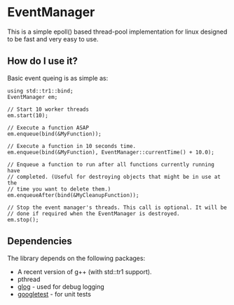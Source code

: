 EventManager 
============

This is a simple epoll() based thread-pool implementation for linux designed
to be fast and very easy to use.

How do I use it?
----------------

Basic event queing is as simple as:

    using std::tr1::bind;
    EventManager em;

    // Start 10 worker threads
    em.start(10);  

    // Execute a function ASAP
    em.enqueue(bind(&MyFunction));

    // Execute a function in 10 seconds time.
    em.enqueue(bind(&MyFunction), EventManager::currentTime() + 10.0);

    // Enqueue a function to run after all functions currently running have
    // completed. (Useful for destroying objects that might be in use at the
    // time you want to delete them.)
    em.enqueueAfter(bind(&MyCleanupFunction));

    // Stop the event manager's threads. This call is optional. It will be
    // done if required when the EventManager is destroyed.
    em.stop();

Dependencies
------------

The library depends on the following packages:

  - A recent version of g++ (with std::tr1 support).
  - pthread
  - [glog](http://code.google.com/p/google-glog/) - used for debug logging
  - [googletest](http://code.google.com/p/googletest/) - for unit tests


